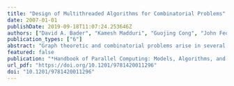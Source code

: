```yaml
---
title: "Design of Multithreaded Algorithms for Combinatorial Problems"
date: 2007-01-01
publishDate: 2019-09-18T11:07:24.253646Z
authors: ["David A. Bader", "Kamesh Madduri", "Guojing Cong", "John Feo"]
publication_types: ["6"]
abstract: "Graph theoretic and combinatorial problems arise in several traditional and emerging scientific disciplines such as VLSI design, optimization, databases, and computational biology. Some examples include phylogeny reconstruction [65,66], protein-protein interaction networks [89], placement and layout in VLSI chips [59], data mining [52,55], and clustering in semantic webs. Graph abstractions are also finding increasing relevance in the domain of large-scale network analysis [28,58]. Empirical studies show that many social and economic interactions tend to organize themselves in complex network structures. These networks may contain billions of vertices with degrees ranging from small constants to thousands [14,42]."
featured: false
publication: "*Handbook of Parallel Computing: Models, Algorithms, and Applications*"
url_pdf: "https://doi.org/10.1201/9781420011296"
doi: "10.1201/9781420011296"
---
```


